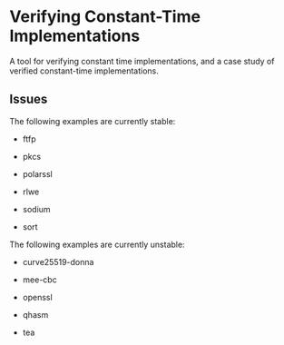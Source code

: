 # Verifying Constant-Time Implementations

A tool for verifying constant time implementations, and a case study of
verified constant-time implementations.

## Issues

The following examples are currently stable:

* ftfp

* pkcs

* polarssl

* rlwe

* sodium

* sort

The following examples are currently unstable:

* curve25519-donna

* mee-cbc

* openssl

* qhasm

* tea
